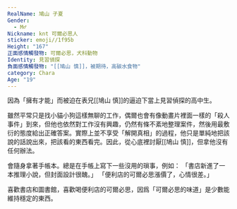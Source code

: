 ```yaml
---
RealName: 鳩山 子夏
Gender:
  - M♂
Nickname: knt 可爾必思人
sticker: emoji//1f95b
Height: "167"
正面感情觸發物: 可爾必思，犬科動物
Identity: 見習偵探
負面感情觸發物: "[[鳩山 慎]]，被期待，高碳水食物"
category: Chara
Age: "19"
---
```

因為「擁有才能」而被迫在表兄[[鳩山 慎]]的逼迫下當上見習偵探的高中生。

雖然平常只是找小貓小狗這樣無聊的工作，偶爾也會有像動畫片裡面一樣的「殺人事件」到來，但他也依然對工作沒有興趣，仍然有條不紊地整理案件，然後用最敷衍的態度給出正確答案。實際上並不享受「解開真相」的過程，他只是單純地把該說的話說出來，把該看的東西看完。因此，從心底裡討厭[[鳩山 慎]]，但拿他沒有任何辦法。

會隨身拿著手帳本。總是在手帳上寫下一些沒用的瑣事，例如：
「書店新進了一本推理小說，但封面設計很醜。」
「便利店的可爾必思漲價了，心情很差。」

喜歡書店和圖書館，喜歡喝便利店的可爾必思，因爲「可爾必思的味道」是少數能維持穩定的東西。